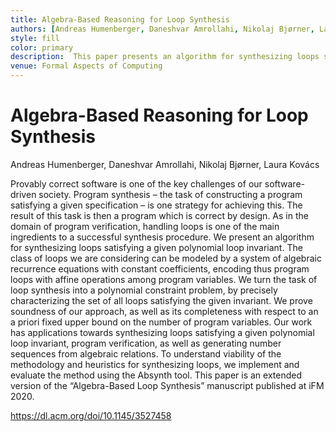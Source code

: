 ```yaml
---
title: Algebra-Based Reasoning for Loop Synthesis
authors: [Andreas Humenberger, Daneshvar Amrollahi, Nikolaj Bjørner, Laura Kovács]
style: fill
color: primary
description:  This paper presents an algorithm for synthesizing loops satisfying a given polynomial loop invariant. 
venue: Formal Aspects of Computing
---
```



# Algebra-Based Reasoning for Loop Synthesis

Andreas Humenberger, Daneshvar Amrollahi, Nikolaj Bjørner, Laura Kovács

Provably correct software is one of the key challenges of our software-driven society. Program synthesis – the task of constructing a program satisfying a given specification – is one strategy for achieving this. The result of this task is then a program which is correct by design. As in the domain of program verification, handling loops is one of the main ingredients to a successful synthesis procedure. We present an algorithm for synthesizing loops satisfying a given polynomial loop invariant. The class of loops we are considering can be modeled by a system of algebraic recurrence equations with constant coefficients, encoding thus program loops with affine operations among program variables. We turn the task of loop synthesis into a polynomial constraint problem, by precisely characterizing the set of all loops satisfying the given invariant. We prove soundness of our approach, as well as its completeness with respect to an a priori fixed upper bound on the number of program variables. Our work has applications towards synthesizing loops satisfying a given polynomial loop invariant, program verification, as well as generating number sequences from algebraic relations. To understand viability of the methodology and heuristics for synthesizing loops, we implement and evaluate the method using the Absynth tool. This paper is an extended version of the “Algebra-Based Loop Synthesis” manuscript published at iFM 2020.

https://dl.acm.org/doi/10.1145/3527458
